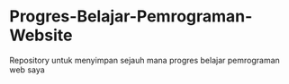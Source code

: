 # Progres-Belajar-Pemrograman-Website
Repository untuk menyimpan sejauh mana progres belajar pemrograman web saya
